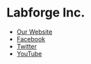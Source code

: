 # Labforge Inc.

 * [Our Website](https://labforge.ca/)
 * [Facebook](https://www.facebook.com/LabforgeInc)
 * [Twitter](https://twitter.com/labforge)
 * [YouTube](https://www.youtube.com/channel/UCeknELGw7DHiJA-92zA0tkA)
